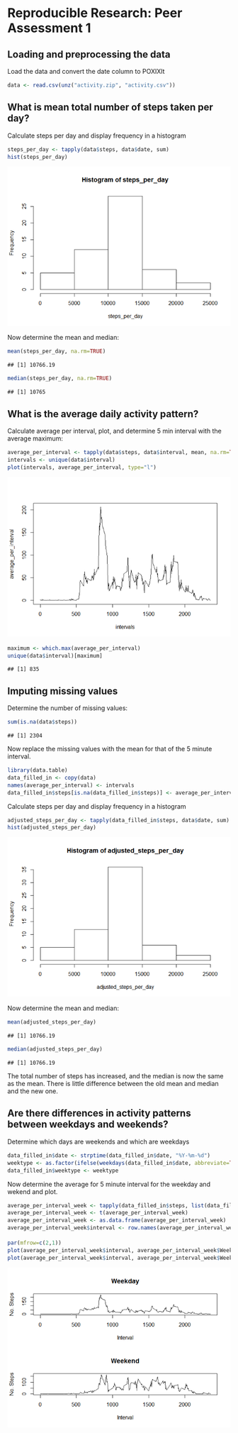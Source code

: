 # Reproducible Research: Peer Assessment 1



## Loading and preprocessing the data
Load the data and convert the date column to POXIXlt

```r
data <- read.csv(unz("activity.zip", "activity.csv"))
```

## What is mean total number of steps taken per day?

Calculate steps per day and display frequency in a histogram

```r
steps_per_day <- tapply(data$steps, data$date, sum)
hist(steps_per_day)
```

![](PA1_template_files/figure-html/unnamed-chunk-2-1.png)<!-- -->

Now determine the mean and median:

```r
mean(steps_per_day, na.rm=TRUE)
```

```
## [1] 10766.19
```

```r
median(steps_per_day, na.rm=TRUE)
```

```
## [1] 10765
```



## What is the average daily activity pattern?

Calculate average per interval, plot, and determine 5 min interval with the average maximum:

```r
average_per_interval <- tapply(data$steps, data$interval, mean, na.rm=TRUE)
intervals <- unique(data$interval)
plot(intervals, average_per_interval, type="l")
```

![](PA1_template_files/figure-html/unnamed-chunk-4-1.png)<!-- -->

```r
maximum <- which.max(average_per_interval)
unique(data$interval)[maximum]
```

```
## [1] 835
```

## Imputing missing values
Determine the number of missing values:

```r
sum(is.na(data$steps))
```

```
## [1] 2304
```

Now replace the missing values with the mean for that of the 5 minute interval. 

```r
library(data.table)
data_filled_in <- copy(data)
names(average_per_interval) <- intervals
data_filled_in$steps[is.na(data_filled_in$steps)] <- average_per_interval[as.character(data_filled_in$interval[which(is.na(data_filled_in$steps))])]
```

Calculate steps per day and display frequency in a histogram

```r
adjusted_steps_per_day <- tapply(data_filled_in$steps, data$date, sum)
hist(adjusted_steps_per_day)
```

![](PA1_template_files/figure-html/unnamed-chunk-7-1.png)<!-- -->

Now determine the mean and median:

```r
mean(adjusted_steps_per_day)
```

```
## [1] 10766.19
```

```r
median(adjusted_steps_per_day)
```

```
## [1] 10766.19
```

The total number of steps has increased, and the median is now the same as the mean. There is little difference between the old mean and median and the new one.   

## Are there differences in activity patterns between weekdays and weekends?
Determine which days are weekends and which are weekdays

```r
data_filled_in$date <- strptime(data_filled_in$date, "%Y-%m-%d")
weektype <- as.factor(ifelse(weekdays(data_filled_in$date, abbreviate=TRUE) %in% c("Sat", "Sun"), "Weekend", "Weekday"))
data_filled_in$weektype <- weektype
```

Now determine the average for 5 minute interval for the weekday and wekend and plot.

```r
average_per_interval_week <- tapply(data_filled_in$steps, list(data_filled_in$weektype, data_filled_in$interval), mean, na.rm=TRUE)
average_per_interval_week <- t(average_per_interval_week)
average_per_interval_week <- as.data.frame(average_per_interval_week)
average_per_interval_week$interval <- row.names(average_per_interval_week)

par(mfrow=c(2,1))
plot(average_per_interval_week$interval, average_per_interval_week$Weekday, type="l", xlab="Interval", ylab="No. Steps", main="Weekday")
plot(average_per_interval_week$interval, average_per_interval_week$Weekend, type="l", xlab="Interval", ylab="No. Steps", main="Weekend")
```

![](PA1_template_files/figure-html/unnamed-chunk-10-1.png)<!-- -->

